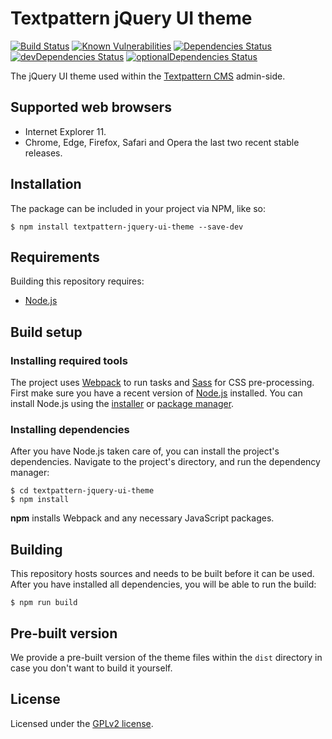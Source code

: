 # Textpattern jQuery UI theme

[![Build Status](https://travis-ci.org/textpattern/textpattern-jquery-ui-theme.svg?branch=master)](https://travis-ci.org/textpattern/textpattern-jquery-ui-theme)
[![Known Vulnerabilities](https://snyk.io/test/github/textpattern/textpattern-jquery-ui-theme/badge.svg?targetFile=package.json)](https://snyk.io/test/github/textpattern/textpattern-jquery-ui-theme?targetFile=package.json)
[![Dependencies Status](https://david-dm.org/textpattern/textpattern-jquery-ui-theme/status.svg)](https://david-dm.org/textpattern/textpattern-jquery-ui-theme)
[![devDependencies Status](https://david-dm.org/textpattern/textpattern-jquery-ui-theme/dev-status.svg)](https://david-dm.org/textpattern/textpattern-jquery-ui-theme?type=dev)
[![optionalDependencies Status](https://david-dm.org/textpattern/textpattern-jquery-ui-theme/optional-status.svg)](https://david-dm.org/textpattern/textpattern-jquery-ui-theme?type=optional)

The jQuery UI theme used within the [Textpattern CMS](https://textpattern.com/) admin-side.

## Supported web browsers

* Internet Explorer 11.
* Chrome, Edge, Firefox, Safari and Opera the last two recent stable releases.

## Installation

The package can be included in your project via NPM, like so:

```ShellSession
$ npm install textpattern-jquery-ui-theme --save-dev
```

## Requirements

Building this repository requires:

* [Node.js](https://nodejs.org/)

## Build setup

### Installing required tools

The project uses [Webpack](https://webpack.github.io/) to run tasks and [Sass](http://sass-lang.com/) for CSS pre-processing. First make sure you have a recent version of [Node.js](https://nodejs.org/) installed. You can install Node.js using the [installer](https://nodejs.org/en/download/) or [package manager](https://nodejs.org/en/download/package-manager/).

### Installing dependencies

After you have Node.js taken care of, you can install the project's dependencies. Navigate to the project's directory, and run the dependency manager:

```ShellSession
$ cd textpattern-jquery-ui-theme
$ npm install
```

**npm** installs Webpack and any necessary JavaScript packages.

## Building

This repository hosts sources and needs to be built before it can be used. After you have installed all dependencies, you will be able to run the build:

```ShellSession
$ npm run build
```

## Pre-built version

We provide a pre-built version of the theme files within the `dist` directory in case you don't want to build it yourself.

## License

Licensed under the [GPLv2 license](https://github.com/textpattern/textpattern-jquery-ui-theme/blob/master/LICENSE).
